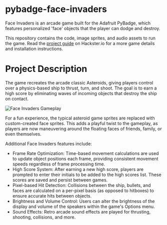 # pybadge-face-invaders
Face Invaders is an arcade game built for the Adafruit PyBadge, which features personalized 'face' objects that the player can dodge and destroy.

This repository contains the code, image sprites, and audio assets to run the game. Read the [project guide](https://www.hackster.io/rhammell/pybadge-face-invaders-c26c30) on Hackster.io for a more game details and installation instructions. 

# Project Description

The game recreates the arcade classic Asteroids, giving players control over a physics-based ship to thrust, turn, and shoot. The goal is to earn a high score by eliminating waves of incoming objects that destroy the ship on contact.

![Face Invaders Gameplay](https://i.imgur.com/8JWP4ZU.gif)

For a fun experience, the typical asteroid game sprites are replaced with custom-created face sprites. This adds a playful twist to the gameplay, as players are now maneuvering around the floating faces of friends, family, or even themselves.

Additional Face Invaders features include:

- Frame Rate Optimization: Time-based movement calculations are used to update object positions each frame, providing consistent movement speeds regardless of frame processing time.
- High Score System: After earning a new high score, players are prompted to enter their initials to be added to the high scores list. These scores are saved and persist between games.
- Pixel-based Hit Detection: Collisions between the ship, bullets, and faces are calculated on a per-pixel basis (as opposed to hitboxes) to ensure accurate hits between objects.
- Brightness and Volume Control: Users can alter the brightness of the display and volume of the speakers within the game's Options menu.
- Sound Effects: Retro arcade sound effects are played for thrusting, shooting, collisions, and more.